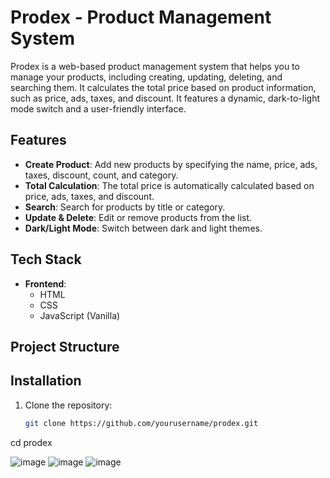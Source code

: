 # Prodex - Product Management System

Prodex is a web-based product management system that helps you to manage your products, including creating, updating, deleting, and searching them. It calculates the total price based on product information, such as price, ads, taxes, and discount. It features a dynamic, dark-to-light mode switch and a user-friendly interface.

## Features
- **Create Product**: Add new products by specifying the name, price, ads, taxes, discount, count, and category.
- **Total Calculation**: The total price is automatically calculated based on price, ads, taxes, and discount.
- **Search**: Search for products by title or category.
- **Update & Delete**: Edit or remove products from the list.
- **Dark/Light Mode**: Switch between dark and light themes.

## Tech Stack
- **Frontend**:
  - HTML
  - CSS
  - JavaScript (Vanilla)

## Project Structure

## Installation
1. Clone the repository:
   ```bash
   git clone https://github.com/yourusername/prodex.git
cd prodex

![image](https://github.com/user-attachments/assets/bca204bd-1bc6-4ec4-9ad8-4354bcaaa6dd)
![image](https://github.com/user-attachments/assets/820028e5-9c00-49dc-9f1f-6d72fb7acf2a)
![image](https://github.com/user-attachments/assets/05678468-b6ce-45f5-a572-53ff992a80bd)

